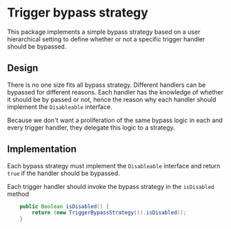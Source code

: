 # Trigger bypass strategy

This package implements a simple bypass strategy based on a user hierarchical
setting to define whether or not a specific trigger handler should be bypassed.

## Design

There is no one size fits all bypass strategy. Different handlers can be
bypassed for different reasons. Each handler has the knowledge of whether it
should be by passed or not, hence the reason why each handler should implement
the `Disableable` interface.

Because we don't want a proliferation of the same bypass logic in each and
every trigger handler, they delegate this logic to a strategy.

## Implementation

Each bypass strategy must implement the `Disableable` interface and return `true`
if the handler should be bypassed.

Each trigger handler should invoke the bypass strategy in the `isDisabled` method

```java
    public Boolean isDisabled() {
        return (new TriggerBypassStrategy()).isDisabled();
    }
```
